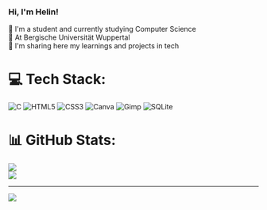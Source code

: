 
### Hi, I'm Helin!

🧸 I'm a student and currently studying Computer Science<br/>
🏫 At Bergische Universität Wuppertal<br/>
🌱 I'm sharing here my learnings and projects in tech<br/>

# 💻 Tech Stack:
![C](https://img.shields.io/badge/c-%2300599C.svg?style=for-the-badge&logo=c&logoColor=white) ![HTML5](https://img.shields.io/badge/html5-%23E34F26.svg?style=for-the-badge&logo=html5&logoColor=white) ![CSS3](https://img.shields.io/badge/css3-%231572B6.svg?style=for-the-badge&logo=css3&logoColor=white) ![Canva](https://img.shields.io/badge/Canva-%2300C4CC.svg?style=for-the-badge&logo=Canva&logoColor=white) ![Gimp](https://img.shields.io/badge/Gimp-657D8B?style=for-the-badge&logo=gimp&logoColor=FFFFFF) ![SQLite](https://img.shields.io/badge/sqlite-%2307405e.svg?style=for-the-badge&logo=sqlite&logoColor=white)
# 📊 GitHub Stats:
![](https://github-readme-stats.vercel.app/api?username=heko101&theme=bear&hide_border=false&include_all_commits=false&count_private=false)<br/>
![](https://nirzak-streak-stats.vercel.app/?user=heko101&theme=bear&hide_border=false)<br/>


---
[![](https://visitcount.itsvg.in/api?id=heko101&icon=0&color=0)](https://visitcount.itsvg.in)

<!-- Proudly created with GPRM ( https://gprm.itsvg.in ) -->
